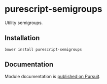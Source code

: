 # purescript-semigroups

Utility semigroups.

## Installation

```
bower install purescript-semigroups
```

## Documentation

Module documentation is [published on Pursuit](http://pursuit.purescript.org/packages/purescript-semigroups).
